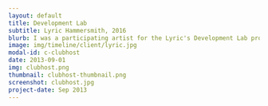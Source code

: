 ```yaml
---
layout: default
title: Development Lab
subtitle: Lyric Hammersmith, 2016
blurb: I was a participating artist for the Lyric's Development Lab program, led by Yolanda Mercy.
image: img/timeline/client/lyric.jpg
modal-id: c-clubhost
date: 2013-09-01
img: clubhost.png
thumbnail: clubhost-thumbnail.png
screenshot: clubhost.jpg
project-date: Sep 2013
---
```


